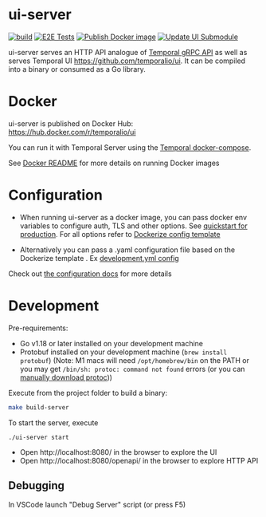 
# ui-server 

[![build](https://github.com/temporalio/ui-server/actions/workflows/test.yml/badge.svg)](https://github.com/temporalio/ui-server/actions/workflows/test.yml)
[![E2E Tests](https://github.com/temporalio/ui-server/actions/workflows/e2e.yml/badge.svg)](https://github.com/temporalio/ui-server/actions/workflows/e2e.yml)
[![Publish Docker image](https://github.com/temporalio/ui-server/actions/workflows/docker.yml/badge.svg)](https://github.com/temporalio/ui-server/actions/workflows/docker.yml)
[![Update UI Submodule](https://github.com/temporalio/ui-server/actions/workflows/update-ui.yml/badge.svg)](https://github.com/temporalio/ui-server/actions/workflows/update-ui.yml)

ui-server serves an HTTP API analogue of [Temporal gRPC API](https://github.com/temporalio/api) as well as serves Temporal UI https://github.com/temporalio/ui. It can be compiled into a binary or consumed as a Go library.

# Docker

ui-server is published on Docker Hub: https://hub.docker.com/r/temporalio/ui

You can run it with Temporal Server using the [Temporal docker-compose](https://github.com/temporalio/docker-compose/blob/main/docker-compose.yml).

See [Docker README](https://github.com/temporalio/ui-server/blob/main/docker/README.md) for more details on running Docker images 

# Configuration

- When running ui-server as a docker image, you can pass docker env variables to configure auth, TLS and other options. See [quickstart for production](https://github.com/temporalio/ui-server/tree/main/docker#quickstart-for-production). For all options refer to [Dockerize config template](https://github.com/temporalio/ui-server/blob/main/docker/config_template.yaml)

- Alternatively you can pass a .yaml configuration file based on the Dockerize template . Ex [development.yml config](https://github.com/temporalio/ui-server/tree/main/config)

Check out [the configuration docs](https://docs.temporal.io/references/ui-configuration) for more details

# Development

Pre-requirements:
 - Go v1.18 or later installed on your development machine
 - Protobuf installed on your development machine (`brew install protobuf`) (Note: M1 macs will need `/opt/homebrew/bin` on the PATH or you may get `/bin/sh: protoc: command not found` errors (or you can [manually download protoc](http://google.github.io/proto-lens/installing-protoc.html)))

Execute from the project folder to build a binary:
``` bash
make build-server
```

To start the server, execute
```
./ui-server start
```

- Open http://localhost:8080/ in the browser to explore the UI
- Open http://localhost:8080/openapi/ in the browser to explore HTTP API

## Debugging

In VSCode launch "Debug Server" script (or press F5)

